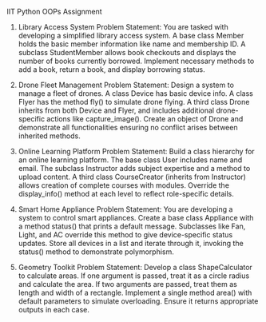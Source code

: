IIT Python OOPs Assignment

1. Library Access System
Problem Statement: You are tasked with developing a simplified library access system. A base class Member holds the basic member information like name and membership ID. A subclass StudentMember allows book checkouts and displays the number of books currently borrowed. Implement necessary methods to add a book, return a book, and display borrowing status.

2. Drone Fleet Management
Problem Statement: Design a system to manage a fleet of drones. A class Device has basic device info. A class Flyer has the method fly() to simulate drone flying. A third class Drone inherits from both Device and Flyer, and includes additional drone-specific actions like capture_image(). Create an object of Drone and demonstrate all functionalities ensuring no conflict arises between inherited methods.

3. Online Learning Platform
Problem Statement: Build a class hierarchy for an online learning platform. The base class User includes name and email. The subclass Instructor adds subject expertise and a method to upload content. A third class CourseCreator (inherits from Instructor) allows creation of complete courses with modules. Override the display_info() method at each level to reflect role-specific details.

4. Smart Home Appliance
Problem Statement: You are developing a system to control smart appliances. Create a base class Appliance with a method status() that prints a default message. Subclasses like Fan, Light, and AC override this method to give device-specific status updates. Store all devices in a list and iterate through it, invoking the status() method to demonstrate polymorphism.

5. Geometry Toolkit
Problem Statement: Develop a class ShapeCalculator to calculate areas. If one argument is passed, treat it as a circle radius and calculate the area. If two arguments are passed, treat them as length and width of a rectangle. Implement a single method area() with default parameters to simulate overloading. Ensure it returns appropriate outputs in each case.